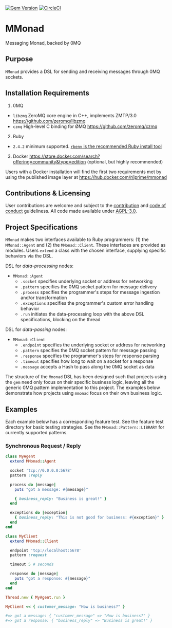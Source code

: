 [![Gem Version](https://badge.fury.io/rb/mmonad.svg)](https://badge.fury.io/rb/mmonad)
[![CircleCI](https://circleci.com/gh/Jared-Prime/mmonad.svg?style=svg)](https://circleci.com/gh/Jared-Prime/mmonad)

# MMonad

Messaging Monad, backed by 0MQ

## Purpose

`MMonad` provides a DSL for sending and receiving messages through 0MQ sockets.

## Installation Requirements

1. 0MQ
  - `libzmq` ZeroMQ core engine in C++, implements ZMTP/3.0 https://github.com/zeromq/libzmq
  - `czmq` High-level C binding for ØMQ https://github.com/zeromq/czmq
2. Ruby
  - `2.4.2` minimum supported. [`rbenv` is the recommended Ruby install tool](https://github.com/rbenv/rbenv#installation)
3. Docker https://store.docker.com/search?offering=community&type=edition (optional, but highly recommended)

Users with a Docker installation will find the first two requirements met by using the published image layer at https://hub.docker.com/r/jprime/mmonad

## Contributions & Licensing

User contributions are welcome and subject to the [contribution](https://github.com/Jared-Prime/mmonad/blob/master/.github/CONTRIBUTING.md) and [code of conduct](https://github.com/Jared-Prime/mmonad/blob/master/.github/CODE_OF_CONDUCT.md) guideliness. All code made available under [AGPL-3.0](https://github.com/Jared-Prime/mmonad/blob/master/LICENSE).

## Project Specifications

`MMonad` makes two interfaces available to Ruby programmers: (1) the `MMonad::Agent` and (2) the `MMonad::Client`. These interfaces are provided as modules. Users `extend` a class with the chosen interface, supplying specific behaviors via the DSL.

DSL for _data-processing_ nodes:

- `MMonad::Agent`
  - `.socket` specifies underlying socket or address for networking
  - `.pattern` specifies the 0MQ socket pattern for message delivery
  - `.process` specifies the programmer's steps for message ingestion and/or transformation
  - `.exceptions` specifies the programmer's custom error handling behavior
  - `.run` initiates the data-processing loop with the above DSL specifications, blocking on the thread

DSL for _data-passing_ nodes:

- `MMonad::Client`
  - `.endpoint` specifies the underlying socket or address for networking
  - `.pattern` specifies the 0MQ socket pattern for message passing
  - `.response` specifies the programmer's steps for response parsing
  - `.timeout` specifies how long to wait on a socket for a response
  - `.message` accepts a Hash to pass along the 0MQ socket as data

The structure of the `Mmonad` DSL has been designed such that projects using the `gem` need only focus on their specific business logic, leaving all the generic 0MQ pattern implementation to this project. The examples below demonstrate how projects using `mmonad` focus on their own business logic.

## Examples

Each example below has a corresponding feature test. See the feature test directory for basic testing strategies. See the `MMonad::Pattern::LIBRARY` for currently supported patterns.

### Synchronous Request / Reply

```ruby
class MyAgent
  extend MMonad::Agent

  socket 'tcp://0.0.0.0:5678'
  pattern :reply

  process do |message|
    puts "got a message: #{message}"

    { business_reply: "Business is great!" }
  end

  exceptions do |exception|
    { business_reply: "This is not good for business: #{exception}" }
  end
end

class MyClient
  extend MMonad::Client

  endpoint 'tcp://localhost:5678'
  pattern :request

  timeout 5 # seconds

  response do |message|
    puts "got a response: #{message}"
  end
end

Thread.new { MyAgent.run }

MyClient << { customer_message: "How is business?" }

#=> got a message: { "customer_message" => "How is business?" }
#=> got a response: { "business_reply" => "Business is great!" }
```
